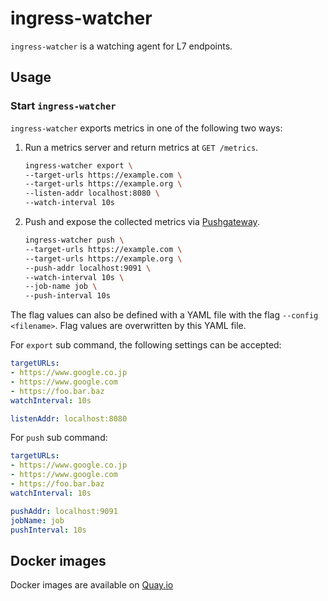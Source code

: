 ingress-watcher
===============

`ingress-watcher` is a watching agent for L7 endpoints.

Usage
-----

### Start `ingress-watcher`

`ingress-watcher` exports metrics in one of the following two ways:

1. Run a metrics server and return metrics at `GET /metrics`.
    ```bash
    ingress-watcher export \
    --target-urls https://example.com \
    --target-urls https://example.org \
    --listen-addr localhost:8080 \
    --watch-interval 10s
    ```

2. Push and expose the collected metrics via [Pushgateway](https://github.com/prometheus/pushgateway).
    ```bash
    ingress-watcher push \
    --target-urls https://example.com \
    --target-urls https://example.org \
    --push-addr localhost:9091 \
    --watch-interval 10s \
    --job-name job \
    --push-interval 10s
    ```

The flag values can also be defined with a YAML file with the flag `--config <filename>`. Flag values are overwritten by this YAML file.

For `export` sub command, the following settings can be accepted:
```yaml
targetURLs:
- https://www.google.co.jp
- https://www.google.com
- https://foo.bar.baz
watchInterval: 10s

listenAddr: localhost:8080
```

For `push` sub command:
```yaml
targetURLs:
- https://www.google.co.jp
- https://www.google.com
- https://foo.bar.baz
watchInterval: 10s

pushAddr: localhost:9091
jobName: job
pushInterval: 10s
```

Docker images
-------------

Docker images are available on [Quay.io](https://quay.io/repository/cybozu/ingress-watcher)
